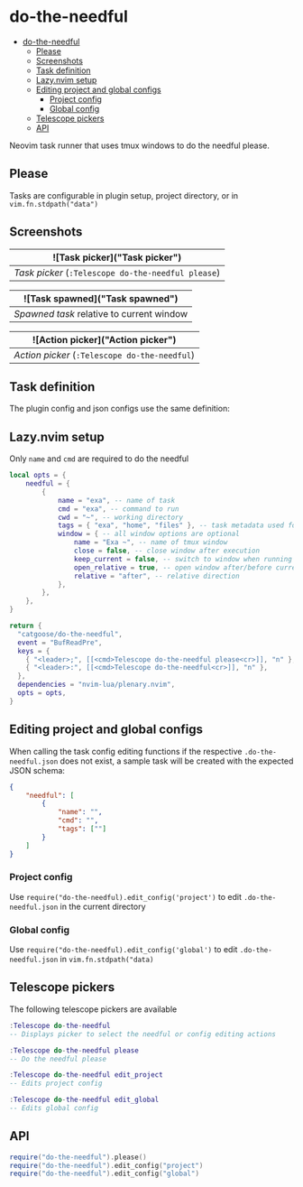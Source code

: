 # do-the-needful

<!--toc:start-->

- [do-the-needful](#do-the-needful)
  - [Please](#please)
  - [Screenshots](#screenshots)
  - [Task definition](#task-definition)
  - [Lazy.nvim setup](#lazynvim-setup)
  - [Editing project and global configs](#editing-project-and-global-configs)
    - [Project config](#project-config)
    - [Global config](#global-config)
  - [Telescope pickers](#telescope-pickers)
  - [API](#api)
  <!--toc:end-->

Neovim task runner that uses tmux windows to do the needful please.

<!--toc:start-->

## Please

Tasks are configurable in plugin setup, project directory, or in
`vim.fn.stdpath("data")`

## Screenshots

|           ![Task picker]("Task picker")            |
| :------------------------------------------------: |
| _Task picker_ (`:Telescope do-the-needful please`) |

|      ![Task spawned]("Task spawned")      |
| :---------------------------------------: |
| _Spawned task_ relative to current window |

|       ![Action picker]("Action picker")       |
| :-------------------------------------------: |
| _Action picker_ (`:Telescope do-the-needful`) |

## Task definition

The plugin config and json configs use the same definition:

## Lazy.nvim setup

Only `name` and `cmd` are required to do the needful

```lua
local opts = {
    needful = {
        {
            name = "exa", -- name of task
            cmd = "exa", -- command to run
            cwd = "~", -- working directory
            tags = { "exa", "home", "files" }, -- task metadata used for searching
            window = { -- all window options are optional
                name = "Exa ~", -- name of tmux window
                close = false, -- close window after execution
                keep_current = false, -- switch to window when running task
                open_relative = true, -- open window after/before current window
                relative = "after", -- relative direction
            },
        },
    },
}

return {
  "catgoose/do-the-needful",
  event = "BufReadPre",
  keys = {
    { "<leader>;", [[<cmd>Telescope do-the-needful please<cr>]], "n" },
    { "<leader>:", [[<cmd>Telescope do-the-needful<cr>]], "n" },
  },
  dependencies = "nvim-lua/plenary.nvim",
  opts = opts,
}
```

## Editing project and global configs

When calling the task config editing functions if the respective
`.do-the-needful.json` does not exist, a sample task will be created with the
expected JSON schema:

```JSON
{
    "needful": [
        {
            "name": "",
            "cmd": "",
            "tags": [""]
        }
    ]
}
```

### Project config

Use `require("do-the-needful).edit_config('project')` to edit `.do-the-needful.json`
in the current directory

### Global config

Use `require("do-the-needful).edit_config('global')` to edit `.do-the-needful.json`
in `vim.fn.stdpath("data)`

## Telescope pickers

The following telescope pickers are available

```lua
:Telescope do-the-needful
-- Displays picker to select the needful or config editing actions
```

```lua
:Telescope do-the-needful please
-- Do the needful please
```

```lua
:Telescope do-the-needful edit_project
-- Edits project config
```

```lua
:Telescope do-the-needful edit_global
-- Edits global config
```

## API

```lua
require("do-the-needful").please()
require("do-the-needful").edit_config("project")
require("do-the-needful").edit_config("global")
```
